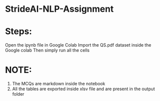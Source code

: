 # StrideAI-NLP-Assignment

# Steps:

Open the ipynb file in Google Colab 
Import the QS.pdf dataset inside the Google colab 
Then simply run all the cells

# NOTE:
1. The MCQs are markdown inside the notebook
2. All the tables are exported inside xlsv file and are present in the output folder
